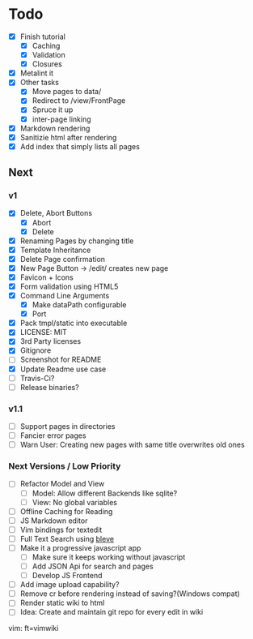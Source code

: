 # Todo

- [X] Finish tutorial
	- [X] Caching
	- [X] Validation
	- [X] Closures
- [X] Metalint it
- [X] Other tasks
	- [X] Move pages to data/
	- [X] Redirect to /view/FrontPage
	- [X] Spruce it up
	- [X] inter-page linking
- [X] Markdown rendering
- [X] Sanitizie html after rendering
- [X] Add index that simply lists all pages

## Next

### v1

- [X] Delete, Abort Buttons
	- [X] Abort
	- [X] Delete
- [X] Renaming Pages by changing title
- [X] Template Inheritance
- [X] Delete Page confirmation
- [X] New Page Button -> /edit/ creates new page
- [X] Favicon + Icons
- [X] Form validation using HTML5
- [X] Command Line Arguments
	- [X] Make dataPath configurable
	- [X] Port
- [X] Pack tmpl/static into executable
- [X] LICENSE: MIT
- [X] 3rd Party licenses
- [X] Gitignore
- [ ] Screenshot for README
- [X] Update Readme use case
- [ ] Travis-Ci?
- [ ] Release binaries?

### v1.1

- [ ] Support pages in directories
- [ ] Fancier error pages
- [ ] Warn User: Creating new pages with same title overwrites old ones

### Next Versions / Low Priority

- [ ] Refactor Model and View
	- [ ] Model: Allow different Backends like sqlite?
	- [ ] View: No global variables
- [ ] Offline Caching for Reading
- [ ] JS Markdown editor
- [ ] Vim bindings for textedit
- [ ] Full Text Search using [bleve](http://www.blevesearch.com/)
- [ ] Make it a progressive javascript app
	- [ ] Make sure it keeps working without javascript
	- [ ] Add JSON Api for search and pages
	- [ ] Develop JS Frontend
- [ ] Add image upload capability?
- [ ] Remove cr before rendering instead of saving?(Windows compat)
- [ ] Render static wiki to html
- [ ] Idea: Create and maintain git repo for every edit in wiki

vim: ft=vimwiki
